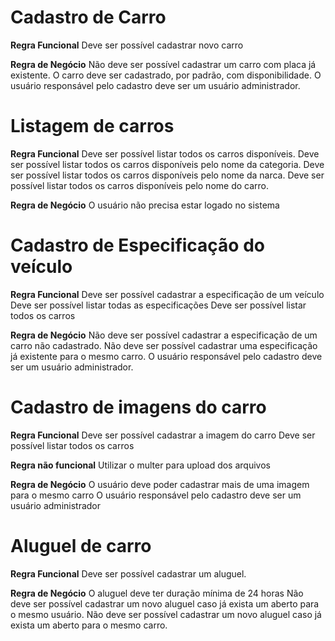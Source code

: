 # Cadastro de Carro

**Regra Funcional**
Deve ser possível cadastrar novo carro

**Regra de Negócio**
Não deve ser possível cadastrar um carro com placa já existente.
O carro deve ser cadastrado, por padrão, com disponibilidade.
O usuário responsável pelo cadastro deve ser um usuário administrador.

# Listagem de carros

**Regra Funcional**
Deve ser possível listar todos os carros disponíveis.
Deve ser possível listar todos os carros disponíveis pelo nome da categoria.
Deve ser possível listar todos os carros disponíveis pelo nome da narca.
Deve ser possível listar todos os carros disponíveis pelo nome do carro.

**Regra de Negócio**
O usuário não precisa estar logado no sistema

# Cadastro de Especificação do veículo

**Regra Funcional**
Deve ser possível cadastrar a especificação de um veículo
Deve ser possível listar todas as especificações
Deve ser possível listar todos os carros

**Regra de Negócio**
Não deve ser possível cadastrar a especificação de um carro não cadastrado.
Não deve ser possível cadastrar uma especificação já existente para o mesmo carro.
O usuário responsável pelo cadastro deve ser um usuário administrador.

# Cadastro de imagens do carro

**Regra Funcional**
Deve ser possível cadastrar a imagem do carro
Deve ser possível listar todos os carros

**Regra não funcional**
Utilizar o multer para upload dos arquivos

**Regra de Negócio**
O usuário deve poder cadastrar mais de uma imagem para o mesmo carro
O usuário responsável pelo cadastro deve ser um usuário administrador

# Aluguel de carro

**Regra Funcional**
Deve ser possível cadastrar um aluguel.

**Regra de Negócio**
O aluguel deve ter duração mínima de 24 horas
Não deve ser possível cadastrar um novo aluguel caso já exista um aberto para o mesmo usuário.
Não deve ser possível cadastrar um novo aluguel caso já exista um aberto para o mesmo carro.
